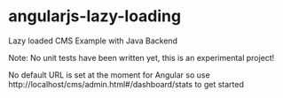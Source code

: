 angularjs-lazy-loading
======================

Lazy loaded CMS Example with Java Backend

Note: No unit tests have been written yet, this is an experimental project!

No default URL is set at the moment for Angular so use http://localhost/cms/admin.html#/dashboard/stats to get started
